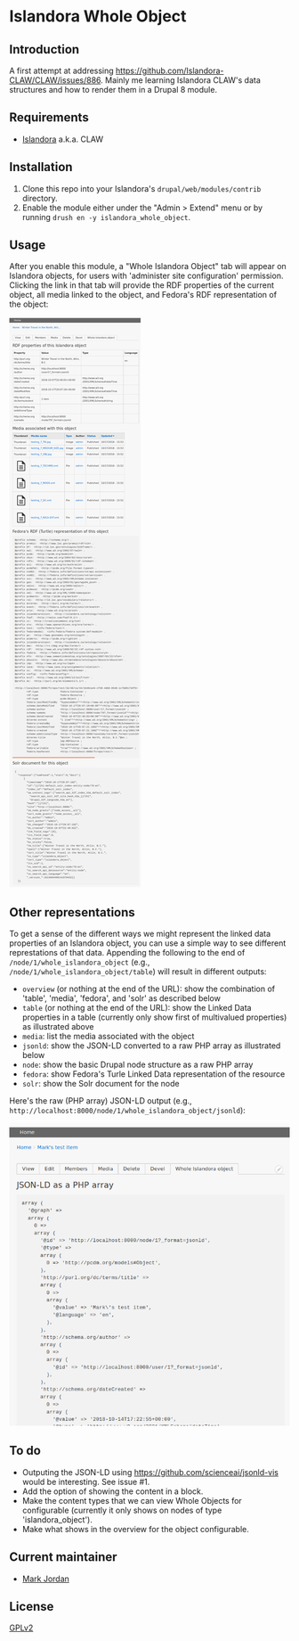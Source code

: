 # Islandora Whole Object

## Introduction

A first attempt at addressing https://github.com/Islandora-CLAW/CLAW/issues/886. Mainly me learning Islandora CLAW's data structures and how to render them in a Drupal 8 module.

## Requirements

* [Islandora](https://github.com/Islandora-CLAW/islandora) a.k.a. CLAW

## Installation

1. Clone this repo into your Islandora's `drupal/web/modules/contrib` directory.
1. Enable the module either under the "Admin > Extend" menu or by running `drush en -y islandora_whole_object`.

## Usage

After you enable this module, a "Whole Islandora Object" tab will appear on Islandora objects, for users with 'administer site configuration' permission. Clicking the link in that tab will provide the RDF properties of the current object, all media linked to the object, and Fedora's RDF representation of the object:

![overview](docs/overview.png)

## Other representations

To get a sense of the different ways we might represent the linked data properties of an Islandora object, you can use a simple way to see different represtations of that data. Appending the following to the end of `/node/1/whole_islandora_object` (e.g., `/node/1/whole_islandora_object/table`) will result in different outputs:

* `overview` (or nothing at the end of the URL): show the combination of 'table', 'media', 'fedora', and 'solr' as described below
* `table` (or nothing at the end of the URL): show the Linked Data properties in a table (currently only show first of multivalued properties) as illustrated above
* `media`: list the media associated with the object
* `jsonld`: show the JSON-LD converted to a raw PHP array as illustrated below 
* `node`: show the basic Drupal node structure as a raw PHP array
* `fedora`: show Fedora's Turle Linked Data representation of the resource
* `solr`: show the Solr document for the node

Here's the raw (PHP array) JSON-LD output (e.g., `http://localhost:8000/node/1/whole_islandora_object/jsonld`):

![JSON-LD](docs/jsonld.png)

## To do

* Outputing the JSON-LD using https://github.com/scienceai/jsonld-vis would be interesting. See issue #1.
* Add the option of showing the content in a block.
* Make the content types that we can view Whole Objects for configurable (currently it only shows on nodes of type 'islandora_object').
* Make what shows in the overview for the object configurable.

## Current maintainer

* [Mark Jordan](https://github.com/mjordan)

## License

[GPLv2](http://www.gnu.org/licenses/gpl-2.0.txt)
